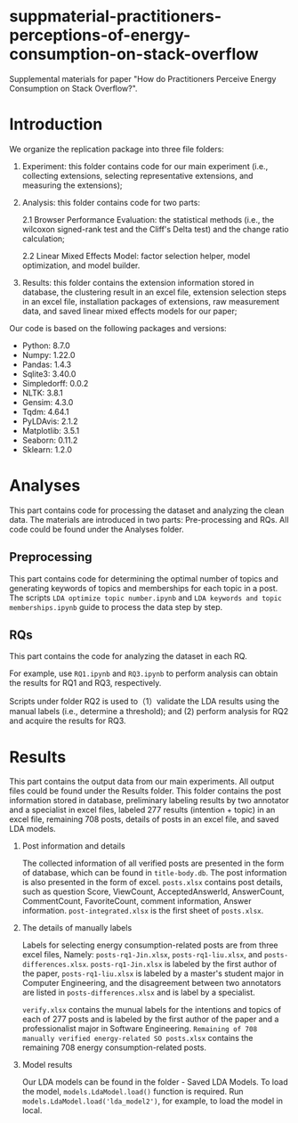 # suppmaterial-practitioners-perceptions-of-energy-consumption-on-stack-overflow
Supplemental materials for paper "How do Practitioners Perceive Energy Consumption on Stack Overflow?".

# Introduction
We organize the replication package into three file folders:
1. Experiment: this folder contains code for our main experiment (i.e., collecting extensions, selecting representative extensions, and measuring the extensions);

2. Analysis: this folder contains code for two parts:

	2.1 Browser Performance Evaluation: the statistical methods (i.e., the wilcoxon signed-rank test and the Cliff's Delta test) and the change ratio calculation;
	
	2.2 Linear Mixed Effects Model: factor selection helper, model optimization, and model builder.
	
3. Results: this folder contains the extension information stored in database, the clustering result in an excel file, extension selection steps in an excel file, installation packages of extensions, raw measurement data, and saved linear mixed effects models for our paper;

Our code is based on the following packages and versions:
* Python: 8.7.0
* Numpy: 1.22.0
* Pandas: 1.4.3
* Sqlite3: 3.40.0
* Simpledorff: 0.0.2
* NLTK: 3.8.1
* Gensim: 4.3.0
* Tqdm: 4.64.1
* PyLDAvis: 2.1.2
* Matplotlib: 3.5.1
* Seaborn: 0.11.2
* Sklearn: 1.2.0

# Analyses
This part contains code for processing the dataset and analyzing the clean data. The materials are introduced in two parts: Pre-processing and RQs. All code could be found under the Analyses folder.

  ## Preprocessing
  This part contains code for determining the optimal number of topics and generating keywords of topics and memberships for each topic in a post. The scripts ``LDA optimize topic number.ipynb`` and ``LDA keywords and topic memberships.ipynb`` guide to process the data step by step. 
    
  ## RQs
  This part contains the code for analyzing the dataset in each RQ. 
  
  For example, use ``RQ1.ipynb`` and ``RQ3.ipynb`` to perform analysis can obtain the results for RQ1 and RQ3, respectively. 
  
  Scripts under folder RQ2 is used to（1）validate the LDA results using the manual labels (i.e., determine a threshold); and (2) perform analysis for RQ2 and acquire the results for RQ3.

# Results
This part contains the output data from our main experiments. All output files could be found under the Results folder.
This folder contains the post information stored in database, preliminary labeling results by two annotator and a specialist in excel files, labeled 277 results (intention + topic) in an excel file, remaining 708 posts, details of posts in an excel file, and saved LDA models.

1. Post information and details

	The collected information of all verified posts are presented in the form of database, which can be found in ``title-body.db``. The post information is also presented in the form of excel. ``posts.xlsx`` contains post details, such as question Score, ViewCount, AcceptedAnswerId, AnswerCount, CommentCount, FavoriteCount, comment information, Answer information. ``post-integrated.xlsx`` is the first sheet of ``posts.xlsx``.

2. The details of manually labels

	Labels for selecting energy consumption-related posts are from three excel files, Namely: ``posts-rq1-Jin.xlsx``, ``posts-rq1-liu.xlsx``, and ``posts-differences.xlsx``. ``posts-rq1-Jin.xlsx`` is labeled by the first author of the paper, ``posts-rq1-liu.xlsx`` is labeled by a master's student major in Computer Engineering, and the disagreement between two annotators are listed in ``posts-differences.xlsx`` and is label by a specialist.
	
	``verify.xlsx`` contains the munual labels for the intentions and topics of each of 277 posts and is labeled by the first author of the paper and a professionalist major in Software Engineering. ``Remaining of 708 manually verified energy-related SO posts.xlsx`` contains the remaining 708 energy consumption-related posts. 
	
3. Model results

	Our LDA models can be found in the folder - Saved LDA Models. To load the model, ``models.LdaModel.load()`` function is required. Run ``models.LdaModel.load('lda_model2')``, for example, to load the model in local.
 
